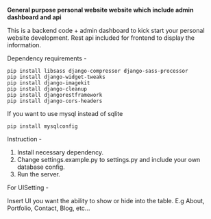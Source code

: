**General purpose personal website website which include admin dashboard and api**

This is a backend code + admin dashboard to kick start your personal website development. Rest api included for frontend to display the information.

Dependency requirements -

```
pip install libsass django-compressor django-sass-processor
pip install django-widget-tweaks
pip install django-imagekit
pip install django-cleanup
pip install djangorestframework
pip install django-cors-headers
```

If you want to use mysql instead of sqlite

```
pip install mysqlconfig
```

Instruction -

1. Install necessary dependency.
2. Change settings.example.py to settings.py and include your own database config.
3. Run the server.

For UISetting -

Insert UI you want the ability to show or hide into the table. E.g About, Portfolio, Contact, Blog, etc...
